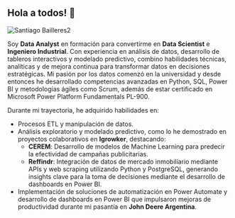 ## Hola a todos! 👋
![Santiago Bailleres2](https://github.com/user-attachments/assets/c180355b-b350-491d-948a-5e5d5ffaf9f1)

Soy **Data Analyst** en formación para convertirme en **Data Scientist** e **Ingeniero Industrial**. Con experiencia en análisis de datos, desarrollo de tableros interactivos y modelado predictivo, combino habilidades técnicas, analíticas y de mejora continua para transformar datos en decisiones estratégicas. Mi pasión por los datos comenzó en la universidad y desde entonces he desarrollado competencias avanzadas en Python, SQL, Power BI y metodologías ágiles como Scrum, además de estar certificado en Microsoft Power Platform Fundamentals PL-900.

Durante mi trayectoria, he adquirido habilidades en:
- Procesos ETL y manipulación de datos.
- Análisis exploratorio y modelado predictivo, como lo he demostrado en proyectos colaborativos en **Igrowker**, destacando:
   - **CEREM**: Desarrollo de modelos de Machine Learning para predecir la efectividad de campañas publicitarias.
   - **Reffindr**: Integración de datos de mercado inmobiliario mediante APIs y web scraping utilizando Python y PostgreSQL, generando insights clave para la toma de decisiones mediante el desarrollo de dashboards en Power BI.
- Implementación de soluciones de automatización en Power Automate y desarrollo de dashboards en Power BI que impulsaron mejoras de productividad durante mi pasantía en **John Deere Argentina**.
<!--
**santiagobailleres/santiagobailleres** is a ✨ _special_ ✨ repository because its `README.md` (this file) appears on your GitHub profile.



Here are some ideas to get you started:

- 🔭 I’m currently working on ...
- 🌱 I’m currently learning ...
- 👯 I’m looking to collaborate on ...
- 🤔 I’m looking for help with ...
- 💬 Ask me about ...
- 📫 How to reach me: ...
- 😄 Pronouns: ...
- ⚡ Fun fact: ...
-->
